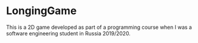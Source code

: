 # LongingGame

This is a 2D game developed as part of a programming course when I was a software engineering student in Russia 2019/2020.
